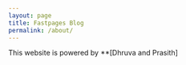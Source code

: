 ```yaml
---
layout: page
title: Fastpages Blog
permalink: /about/
---
```


This website is powered by **[Dhruva and Prasith]



[^1]:a blogging platform that natively supports Jupyter notebooks in addition to other formats.
